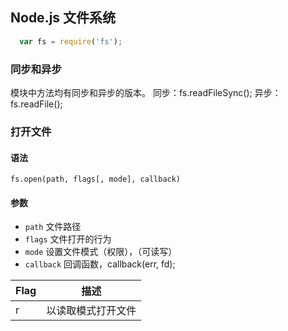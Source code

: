 ## Node.js 文件系统
```javascript
  var fs = require('fs');
```

### 同步和异步
模块中方法均有同步和异步的版本。
同步：fs.readFileSync();
异步：fs.readFile();

### 打开文件
#### 语法
`fs.open(path, flags[, mode], callback)`
#### 参数
- `path` 文件路径
- `flags` 文件打开的行为
- `mode` 设置文件模式（权限），（可读写）
- `callback` 回调函数，callback(err, fd);

Flag|描述
---|:---:
r|以读取模式打开文件
